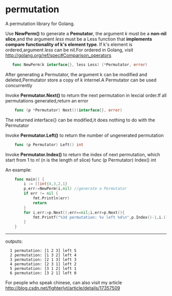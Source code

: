 permutation
===========

A permutation library for Golang.

  Use **NewPerm()** to generate a **Pemutator**, the argument *k* must be a **non-nil slice**,and the argument *less* must be a Less function that **implements compare functionality of k's element type**. If k's element is ordered,argument *less* can be nil.For ordered in Golang, visit http://golang.org/ref/spec#Comparison_operators
 ```Go
	func NewPerm(k interface{}, less Less) (*Permutator, error) 
```
  After generating a Permutator, the argument k can be modified and deleted,Permutator store a copy of k internel.A Permutator can  be used concurrently
  
  Invoke **Permutator.Next()** to return the next permutation in lexcial order.If all permutations generated,return an error
```Go
	func (p *Permutator) Next()(interface{}, error)
```	
  The returned interface{} can be modified,it does nothing to do with the Permutator

Invoke **Permutator.Left()** to return the number of ungenerated permutation
```Go
	func (p Permutator) Left() int
```
Invoke **Permutator.Index()** to return the index of next permutation, which start from 1 to n! (n is the length of slice)
	func (p Permutator) Index() int

An example:
```Go
	func main() {
		i := []int{4,3,2,1}
		p,err:=NewPerm(i,nil) //generate a Permutator
		if err != nil {
			fmt.Println(err)
			return
		}
		for i,err:=p.Next();err==nil;i,err=p.Next(){
			fmt.Printf("%3d permutation: %v left %d\n",p.Index()-1,i.([]int),p.Left())
		}
	}
```
--------------------------------------
outputs:

	  1 permutation: [1 2 3] left 5
	  2 permutation: [1 3 2] left 4
	  3 permutation: [2 1 3] left 3
	  4 permutation: [2 3 1] left 2
	  5 permutation: [3 1 2] left 1
	  6 permutation: [3 2 1] left 0

For people who speak chinese, can also visit my article  
	http://blog.csdn.net/fighterlyt/article/details/17357509